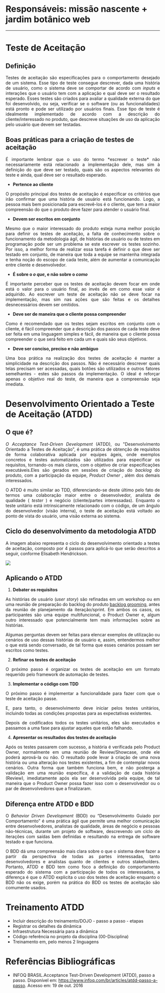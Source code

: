 # **Responsáveis: missão nascente + jardim botânico web**
***



# Teste de Aceitação
## Definição
<p align = "justify">Testes de aceitação são especificações para o comportamento desejado de um sistema. Esse tipo de teste consegue descrever, dada uma história de usuário, como o sistema deve se comportar de acordo com <i>inputs</i> e interações que o usuário tem com a aplicação e qual deve ser o resultado esperado. Esses testes são criados para avaliar a qualidade externa do que foi desenvolvido, ou seja, verificar se o software (ou as funcionalidades) está pronto e pode ser utilizado por usuários finais. Esse tipo de teste é idealmente implementado de acordo com a descrição do cliente/interessado no produto, que descreve situações de uso da aplicação pelo usuário que devem ser testadas.

## Boas práticas para a criação de testes de aceitação
<p align = "justify">É importante lembrar que o uso do termo *escrever o teste* não necessariamente está relacionado a implementação dele, mas sim à definição do que deve ser testado, quais são os aspectos relevantes do teste e ainda, qual deve ser o resultado esperado.

+ **Pertence ao cliente**

<p align = "justify">O propósito principal dos testes de aceitação é especificar os critérios que irão confirmar que uma história de usuário está funcionando. Logo, a pessoa mais bem posicionada para escrevê-los é o cliente, que tem a maior compreensão do que o produto deve fazer para atender o usuário final.

+ **Devem ser escritos em conjunto**


<p align = "justify">Mesmo que o maior interessado do produto esteja numa melhor posição para definir os testes de aceitação, a falta de conhecimento sobre o funcionamento da metodologia ágil, de histórias de usuário ou de testes em programação pode ser um problema se este escrever os testes sozinho. Por isso, a melhor forma de realizar essa tarefa é definir o que deve ser testado em conjunto, de maneira que toda a equipe se mantenha integrada e tenha noção do escopo de cada teste, além de aumentar a comunicação entre cliente e desenvolvedor.

+ **É sobre o _o que_, e não sobre o _como_**


<p align = "justify">É importante perceber que os testes de aceitação devem focar em </i>onde está o valor para o usuário final</i>, ao invés de em como esse valor é adquirido. Ao escrever um teste de aceitação não se deve focar na implementação, mas sim nas ações que são feitas e os detalhes desnecessários devem ser omitidos.

+ **Deve ser de maneira que o cliente possa compreender**

<p align = "justify">Como é recomendado que os testes sejam escritos em conjunto com o cliente, é fácil compreender que a descrição dos passos de cada teste deve ser feita em uma linguagem simples e fácil, de maneira que o cliente possa compreender o que será feito em cada um e quais são seus objetivos.

+ **Deve ser conciso, preciso e não ambíguo**

<p align = "justify">Uma boa prática na realização dos testes de aceitação é manter a simplicidade na descrição dos passos. Não é necessário descrever quais telas precisam ser acessadas, quais botões são utilizados e outros fatores semelhantes - estes são passos da implementação. O ideal é reforçar apenas o objetivo real do teste, de maneira que a compreensão seja imediata.



# Desenvolvimento Orientado a Teste de Aceitação (ATDD)

## O que é?
<p align = "justify"> <i>O Acceptance Test-Driven Development</i> (ATDD), ou "Desenvolvimento Orientado a Testes de Aceitação", é uma prática de obtenção de requisitos de forma colaborativa aplicada por equipes ágeis, onde exemplos concretos e testes automatizados são utilizados para especificar os requisitos, tornando-os mais claros, com o objetivo de criar especificações executáveis.Eles são gerados em sessões de criação do <i> backlog</i>  do produto, com a participação da equipe, <i> Product Owner</i> , além dos demais interessados.
<p align = "justify">O ATDD é muito similar ao TDD, diferenciando-se deste último pelo fato de termos uma colaboração maior entre o desenvolvedor, analista de qualidade (<i> tester</i> ) e negócio (cliente/partes interessadas). Enquanto o teste unitário está intrinsicamente relacionado com o código, de um ângulo do desenvolvedor (visão interna), o teste de aceitação está voltado ao ponto de vista do usuário, uma visão externa ao sistema.

## Ciclo do desenvolvimento da metodologia ATDD

<p align = "justify">A imagem abaixo representa o ciclo do desenvolvimento orientado a testes de aceitação, composto por 4 passos para aplicá-lo que serão descritos a seguir, conforme Elisabeth Hendrickson.

![](https://cdn.infoq.com/statics_s2_20161011-0321_4/resource/articles/atdd-passo-a-passo/pt/resources/image01.png)

## Aplicando o ATDD
   1. **Debater os requisitos**
<p align = "justify">As histórias de usuário (<i>user story</i>) são refinadas em um workshop ou em uma reunião de preparação do backlog do produto  <a href="https://www.scrumalliance.org/community/articles/2011/march/how-to-hold-an-effective-backlog-grooming-session"> backlog grooming</a>, antes da reunião de planejamento da iteração/sprint. Em ambos os casos, os participantes são uma equipe multifuncional, o Product Owner e, algum outro interessado que potencialmente tem mais informações sobre as histórias.  
<p align = "justify">Algumas perguntas devem ser feitas para elencar exemplos de utilização ou cenários de uso dessas histórias de usuário e, assim, entendermos melhor o que está sendo conversado, de tal forma que esses cenários possam ser escritos como testes.

   2. **Refinar os testes de aceitação**
<p align = "justify">O próximo passo é organizar os testes de aceitação em um formato requerido pelo framework de automação de testes.

   3. **Implementar o código com TDD**
<p align = "justify">O próximo passo é implementar a funcionalidade para fazer com que o teste de aceitação passe.  
<p align = "justify">E, para tanto, o desenvolvimento deve iniciar pelos testes unitários, incluindo todas as condições propostas para as expectativas existentes.  
<p align = "justify">Depois de codificados todos os testes unitários, eles são executados e passamos a uma fase para ajustar aqueles que estão falhando.

   4. **Apresentar os resultados dos testes de aceitação**
<p align = "justify"> Após os testes passarem com sucesso, a história é verificada pelo Product Owner, normalmente em uma reunião de Review/Showcase, onde ele poderá aprová-la ou não. O resultado pode levar à criação de uma nova história ou uma alteração nos testes existentes, a fim de contemplar novos cenários. Outra forma que também funciona bem, e não posterga a validação em uma reunião específica, é a validação de cada história (Review), imediatamente após ela ser desenvolvida pela equipe, de tal maneira que o Product Owner possa fazer isso com o desenvolvedor ou o par de desenvolvedores que a finalizaram.

## Diferença entre ATDD e BDD
<p align = "justify"> O <i>Behavior Driven Development</i> (BDD) ou “Desenvolvimento Guiado por Comportamento” é uma prática ágil que permite uma melhor comunicação entre desenvolvedores, analistas de qualidade, áreas de negócio e pessoas não-técnicas, durante um projeto de software, descrevendo um ciclo de iterações com saídas bem definidas e resultando na entrega de software testado e que funciona.

<p align = "justify"> O BDD dá uma compreensão mais clara sobre o que o sistema deve fazer a partir da perspectiva de todas as partes interessadas, tanto desenvolvedores e analistas quanto de clientes e outros </i>stakeholders</i>. Portanto, ATDD e BDD tem como foco a definição do comportamento esperado do sistema com a participação de todos os interessados, a diferença é que o ATDD explicita o uso dos testes de aceitação enquanto o BDD não os exige, porém na prática do BDD os testes de aceitação são comumente usados.

# Treinamento ATDD
- Incluir descrição do treinamento/DOJO - passo a passo - etapas
- Registrar os detalhes da dinâmica
- Infraestrutura Necessária para a dinâmica
- Código referência no projeto da disciplina (00-Disciplina)
- Treinamento em, pelo menos 2 linguagens

# Referências Bibliográficas
* INFOQ BRASIL.Acceptance Test-Driven Development (ATDD), passo a passo. Disponível em:
<https://www.infoq.com/br/articles/atdd-passo-a-passo>. Acesso em: 19 de out. 2016
